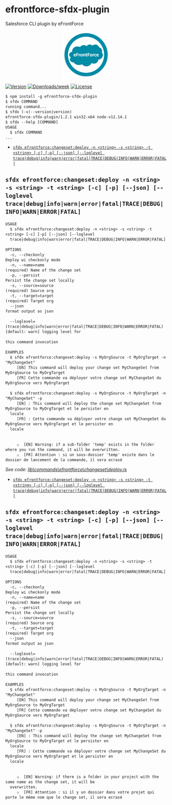 efrontforce-sfdx-plugin
===========

Salesforce CLI plugin by eFrontForce

<p align="center"><img src =".images/efrontforce-logo.png" width="150"/></p>


[![Version](https://img.shields.io/npm/v/efrontforce.svg)](https://npmjs.org/package/efrontforce)
[![Downloads/week](https://img.shields.io/npm/dw/efrontforce.svg)](https://npmjs.org/package/efrontforce)
[![License](https://img.shields.io/npm/l/efrontforce.svg)](https://github.com/benahm/efrontforce/blob/master/package.json)

<!-- toc -->

<!-- tocstop -->
<!-- install -->
<!-- usage -->
```sh-session
$ npm install -g efrontforce-sfdx-plugin
$ sfdx COMMAND
running command...
$ sfdx (-v|--version|version)
efrontforce-sfdx-plugin/1.2.1 win32-x64 node-v12.14.1
$ sfdx --help [COMMAND]
USAGE
  $ sfdx COMMAND
...
```
<!-- usagestop -->
<!-- commands -->
* [`sfdx efrontforce:changeset:deploy -n <string> -s <string> -t <string> [-c] [-p] [--json] [--loglevel trace|debug|info|warn|error|fatal|TRACE|DEBUG|INFO|WARN|ERROR|FATAL]`](#sfdx-efrontforcechangesetdeploy--n-string--s-string--t-string--c--p---json---loglevel-tracedebuginfowarnerrorfataltracedebuginfowarnerrorfatal)

## `sfdx efrontforce:changeset:deploy -n <string> -s <string> -t <string> [-c] [-p] [--json] [--loglevel trace|debug|info|warn|error|fatal|TRACE|DEBUG|INFO|WARN|ERROR|FATAL]`

```
USAGE
  $ sfdx efrontforce:changeset:deploy -n <string> -s <string> -t <string> [-c] [-p] [--json] [--loglevel 
  trace|debug|info|warn|error|fatal|TRACE|DEBUG|INFO|WARN|ERROR|FATAL]

OPTIONS
  -c, --checkonly                                                                   Deploy wi checkonly mode
  -n, --name=name                                                                   (required) Name of the change set
  -p, --persist                                                                     Persist the change set locally
  -s, --source=source                                                               (required) Source org
  -t, --target=target                                                               (required) Target org
  --json                                                                            format output as json

  --loglevel=(trace|debug|info|warn|error|fatal|TRACE|DEBUG|INFO|WARN|ERROR|FATAL)  [default: warn] logging level for
                                                                                    this command invocation

EXAMPLES
  $ sfdx efrontforce:changeset:deploy -s MyOrgSource -t MyOrgTarget -n "MyChangeSet"
     [EN] This command will deploy your change set MyChangeSet from MyOrgSource to MyOrgTarget
     [FR] Cette commande va déployer votre change set MyChangeSet du MyOrgSource vers MyOrgTarget
  
  $ sfdx efrontforce:changeset:deploy -s MyOrgSource -t MyOrgTarget -n "MyChangeSet" -p
     [EN] : This command will deploy the change set MyChangeSet from MyOrgSource to MyOrgTarget et le persister en 
  locale
     [FR] : Cette commande va déployer votre change set MyChangeSet du MyOrgSource vers MyOrgTarget et le persister en 
  locale
  

     ⚠️  [EN] Warning: if a sub-folder 'temp' exists in the folder where you run the command, it will be overwritten.
     ⚠️  [FR] Attention : si un sous-dossier 'temp' existe dans le dossier de lancement de la commande, il sera ecrasé
```

_See code: [lib\commands\efrontforce\changeset\deploy.js](https://github.com/benahm/efrontforce/blob/v1.2.1/lib\commands\efrontforce\changeset\deploy.js)_
<!-- commandsstop -->
* [`sfdx efrontforce:changeset:deploy -n <string> -s <string> -t <string> [-c] [-p] [--json] [--loglevel trace|debug|info|warn|error|fatal|TRACE|DEBUG|INFO|WARN|ERROR|FATAL]`](#sfdx-efrontforcechangesetdeploy--n-string--s-string--t-string--c--p---json---loglevel-tracedebuginfowarnerrorfataltracedebuginfowarnerrorfatal)

## `sfdx efrontforce:changeset:deploy -n <string> -s <string> -t <string> [-c] [-p] [--json] [--loglevel trace|debug|info|warn|error|fatal|TRACE|DEBUG|INFO|WARN|ERROR|FATAL]`

```
USAGE
  $ sfdx efrontforce:changeset:deploy -n <string> -s <string> -t <string> [-c] [-p] [--json] [--loglevel 
  trace|debug|info|warn|error|fatal|TRACE|DEBUG|INFO|WARN|ERROR|FATAL]

OPTIONS
  -c, --checkonly                                                                   Deploy wi checkonly mode
  -n, --name=name                                                                   (required) Name of the change set
  -p, --persist                                                                     Persist the change set locally
  -s, --source=source                                                               (required) Source org
  -t, --target=target                                                               (required) Target org
  --json                                                                            format output as json

  --loglevel=(trace|debug|info|warn|error|fatal|TRACE|DEBUG|INFO|WARN|ERROR|FATAL)  [default: warn] logging level for
                                                                                    this command invocation

EXAMPLES
  $ sfdx efrontforce:changeset:deploy -s MyOrgSource -t MyOrgTarget -n "MyChangeSet"
     [EN] This command will deploy your change set MyChangeSet from MyOrgSource to MyOrgTarget
     [FR] Cette commande va déployer votre change set MyChangeSet du MyOrgSource vers MyOrgTarget
  
  $ sfdx efrontforce:changeset:deploy -s MyOrgSource -t MyOrgTarget -n "MyChangeSet" -p
     [EN] : This command will deploy the change set MyChangeSet from MyOrgSource to MyOrgTarget et le persister en 
  locale
     [FR] : Cette commande va déployer votre change set MyChangeSet du MyOrgSource vers MyOrgTarget et le persister en 
  locale
  

     ⚠️  [EN] Warning: if there is a folder in your project with the same name as the change set, it will be 
  overwritten.
     ⚠️  [FR] Attention : si il y un dossier dans votre projet qui porte le même nom que le change set, il sera ecrasé
```
